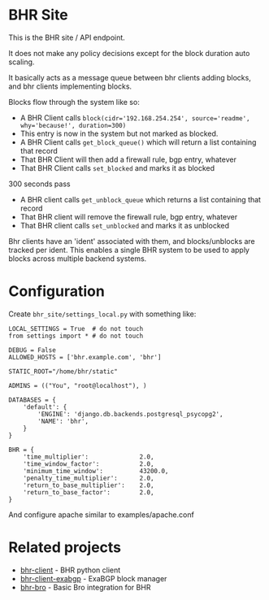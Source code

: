 BHR Site
========

This is the BHR site / API endpoint.

It does not make any policy decisions except for the block duration auto scaling.

It basically acts as a message queue between bhr clients adding blocks, and bhr
clients implementing blocks.

Blocks flow through the system like so:

* A BHR Client calls `block(cidr='192.168.254.254', source='readme', why='because!', duration=300)`
* This entry is now in the system but not marked as blocked.
* A BHR Client calls `get_block_queue()` which will return a list containing that record
* That BHR Client will then add a firewall rule, bgp entry, whatever
* That BHR Client calls `set_blocked` and marks it as blocked

300 seconds pass

* A BHR client calls `get_unblock_queue` which returns a list containing that record
* That BHR client will remove the firewall rule, bgp entry, whatever
* That BHR client calls `set_unblocked` and marks it as unblocked

Bhr clients have an 'ident' associated with them, and blocks/unblocks are
tracked per ident.  This enables a single BHR system to be used to apply blocks
across multiple backend systems.

Configuration
=============

Create `bhr_site/settings_local.py` with something like:

    LOCAL_SETTINGS = True  # do not touch
    from settings import * # do not touch

    DEBUG = False
    ALLOWED_HOSTS = ['bhr.example.com', 'bhr']

    STATIC_ROOT="/home/bhr/static"

    ADMINS = (("You", "root@localhost"), )

    DATABASES = {
        'default': {
            'ENGINE': 'django.db.backends.postgresql_psycopg2',
            'NAME': 'bhr',
        }
    }

    BHR = {
        'time_multiplier':              2.0,
        'time_window_factor':           2.0,
        'minimum_time_window':          43200.0,
        'penalty_time_multiplier':      2.0,
        'return_to_base_multiplier':    2.0,
        'return_to_base_factor':        2.0,
    }

And configure apache similar to examples/apache.conf

Related projects
================

* [bhr-client](https://github.com/JustinAzoff/bhr-client) - BHR python client
* [bhr-client-exabgp](https://github.com/JustinAzoff/bhr-client-exabgp) - ExaBGP block manager
* [bhr-bro](https://github.com/JustinAzoff/bhr-bro) - Basic Bro integration for BHR

